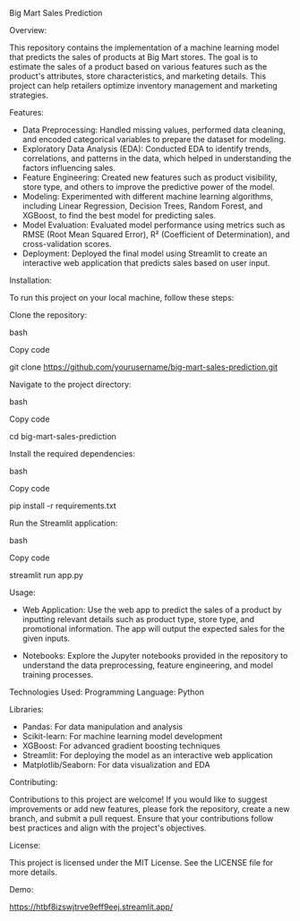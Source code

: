 Big Mart Sales Prediction


Overview:

This repository contains the implementation of a machine learning model that predicts the sales of products at Big Mart stores. The goal is to estimate the sales of a product based on various features such as the product's attributes, store characteristics, and marketing details. This project can help retailers optimize inventory management and marketing strategies.


Features:

- Data Preprocessing: Handled missing values, performed data cleaning, and encoded categorical variables to prepare the dataset for modeling.
- Exploratory Data Analysis (EDA): Conducted EDA to identify trends, correlations, and patterns in the data, which helped in understanding the factors influencing sales.
- Feature Engineering: Created new features such as product visibility, store type, and others to improve the predictive power of the model.
- Modeling: Experimented with different machine learning algorithms, including Linear Regression, Decision Trees, Random Forest, and XGBoost, to find the best model for predicting sales.
- Model Evaluation: Evaluated model performance using metrics such as RMSE (Root Mean Squared Error), R² (Coefficient of Determination), and cross-validation scores.
- Deployment: Deployed the final model using Streamlit to create an interactive web application that predicts sales based on user input.


Installation:

To run this project on your local machine, follow these steps:

Clone the repository:

bash

Copy code

git clone https://github.com/yourusername/big-mart-sales-prediction.git

Navigate to the project directory:

bash

Copy code

cd big-mart-sales-prediction

Install the required dependencies:

bash

Copy code

pip install -r requirements.txt

Run the Streamlit application:

bash

Copy code

streamlit run app.py


Usage:

- Web Application: Use the web app to predict the sales of a product by inputting relevant details such as product type, store type, and promotional information. The app will output the expected sales for the given inputs.

- Notebooks: Explore the Jupyter notebooks provided in the repository to understand the data preprocessing, feature engineering, and model training processes.

Technologies Used:
Programming Language: Python

Libraries:
- Pandas: For data manipulation and analysis
- Scikit-learn: For machine learning model development
- XGBoost: For advanced gradient boosting techniques
- Streamlit: For deploying the model as an interactive web application
- Matplotlib/Seaborn: For data visualization and EDA


Contributing:

Contributions to this project are welcome! If you would like to suggest improvements or add new features, please fork the repository, create a new branch, and submit a pull request. Ensure that your contributions follow best practices and align with the project's objectives.


License:

This project is licensed under the MIT License. See the LICENSE file for more details.

Demo:

https://htbf8izswjtrve9eff9eej.streamlit.app/










